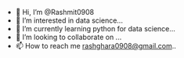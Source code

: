- 👋 Hi, I’m @Rashmit0908
- 👀 I’m interested in data science...
- 🌱 I’m currently learning python for data science...
- 💞️ I’m looking to collaborate on ...
- 📫 How to reach me rashghara0908@gmail.com..

<!---
Rashmit0908/Rashmit0908 is a ✨ special ✨ repository because its `README.md` (this file) appears on your GitHub profile.
You can click the Preview link to take a look at your changes.
--->
